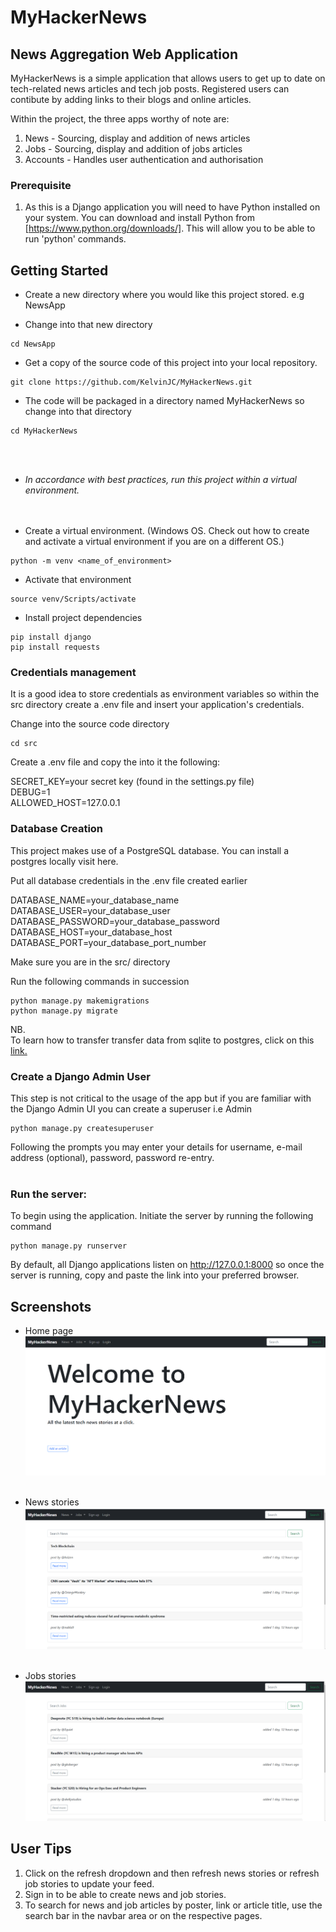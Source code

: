 # MyHackerNews

## News Aggregation Web Application

MyHackerNews is a simple application that allows users to get up to date on tech-related news articles and tech job posts. Registered users can contibute by adding links to their blogs and online articles.


Within the project, the three apps worthy of note are:
1. News - Sourcing, display and addition of news articles  
2. Jobs - Sourcing, display and addition of jobs articles  
3. Accounts - Handles user authentication and authorisation

### Prerequisite
1. As this is a Django application you will need to have Python installed on your system. You can download and install Python from 
[https://www.python.org/downloads/]. This will allow you to be able to run 'python' commands.


## Getting Started
* Create a new directory where you would like this project stored. e.g NewsApp

* Change into that new directory

```
cd NewsApp
```

* Get a copy of the source code of this project into your local repository.

```
git clone https://github.com/KelvinJC/MyHackerNews.git
```

* The code will be packaged in a directory named MyHackerNews so change into that directory

```
cd MyHackerNews
```

<br><br>
* *In accordance with best practices, run this project within a virtual environment.*<br>
<br><br>

* Create a virtual environment. (Windows OS. Check out how to create and activate a virtual environment if you are on a different OS.)

```
python -m venv <name_of_environment> 
```

* Activate that environment

```
source venv/Scripts/activate 
```

* Install project dependencies

```
pip install django
pip install requests
```


### Credentials management
It is a good idea to store credentials as environment variables so within the src directory create a .env file and insert your application's credentials.


Change into the source code directory

```
cd src 
```

Create a .env file and copy the into it the following:

SECRET_KEY=your secret key (found in the settings.py file) <br>
DEBUG=1 <br>
ALLOWED_HOST=127.0.0.1  


### Database Creation

This project makes use of a PostgreSQL database. You can install a postgres locally visit here. 

Put all database credentials in the .env file created earlier

DATABASE_NAME=your_database_name <br>
DATABASE_USER=your_database_user <br>
DATABASE_PASSWORD=your_database_password <br>
DATABASE_HOST=your_database_host <br>
DATABASE_PORT=your_database_port_number

Make sure you are in the src/ directory

Run the following commands in succession

```
python manage.py makemigrations
python manage.py migrate
```

NB.<br>
To learn how to transfer transfer data from sqlite to postgres, click on this [link.](how_to.md)

### Create a Django Admin User
This step is not critical to the usage of the app but if you are familiar with the Django Admin UI you can create a superuser i.e Admin

```
python manage.py createsuperuser 
```

Following the prompts you may enter your details for username, e-mail address (optional), password, password re-entry. <br><br>



### Run the server:

To begin using the application. Initiate the server by running the following command

``` 
python manage.py runserver 
```

By default, all Django applications listen on http://127.0.0.1:8000 so once the server is running, copy and paste the link into your preferred browser.



## Screenshots
* Home page
![](zreadme_imgs/home.png)
<br><br>

* News stories
![](zreadme_imgs/news.png)
<br><br>

* Jobs stories
![](zreadme_imgs/jobs.png)


## User Tips
1. Click on the refresh dropdown and then refresh news stories or refresh job stories to update your feed.
2. Sign in to be able to create news and job stories.
3. To search for news and job articles by poster, link or article title, use the search bar in the navbar area or on the respective pages.
